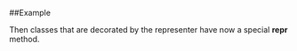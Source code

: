 
<!---
FrozenIsBool True
-->

##Example

Then classes that are decorated by the representer have now a special __repr__ method.